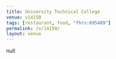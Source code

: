 ```yaml
---
title: University Technical College
venue: v14150
tags: [restaurant, food, "fhrs:695489"]
permalink: /v/14150/
layout: venue
---
```

null